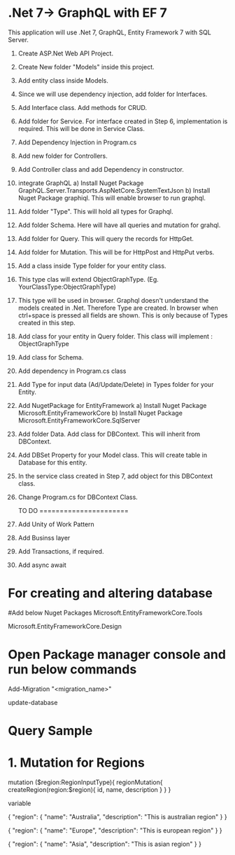 # .Net 7-> GraphQL with EF 7

This application will use .Net 7, GraphQL, Entity Framework 7 with SQL Server.

1. Create ASP.Net Web API Project.
2. Create New folder "Models" inside this project.
3. Add entity class inside Models.
4. Since we will use dependency injection, add folder for Interfaces.
6. Add Interface class. Add methods for CRUD.
7. Add folder for Service. For interface created in Step 6, implementation is required. This will be done in Service Class.
8. Add Dependency Injection in Program.cs
9. Add new folder for Controllers.
10. Add Controller class and add Dependency in constructor.
11. integrate GraphQL
	a) Install Nuget Package GraphQL.Server.Transports.AspNetCore.SystemTextJson
	b) Install Nuget Package graphiql. This will enable browser to run graphql.

12. Add folder "Type". This will hold all types for Graphql.
13. Add folder Schema. Here will have all queries and mutation for grahql.
14. Add folder for Query. This will query the records for HttpGet.
15. Add folder for Mutation. This will be for HttpPost and HttpPut verbs.
16. Add a class inside Type folder for your entity class.
17. This type clas will extend ObjectGraphType. (Eg. YourClassType:ObjectGraphType<yourModelClass>)
18. This type will be used in browser. Graphql doesn't understand the models created in .Net. 
	Therefore Type are created. 
	In browser when ctrl+space is pressed all fields are shown. 
	This is only because of Types created in this step.
19. Add class for your entity in Query folder. This class will implement : ObjectGraphType
20. Add class for Schema.
21. Add dependency in Program.cs class
22. Add Type for input data (Ad/Update/Delete) in Types folder for your Entity.
23. Add NugetPackage for EntityFramework
	a) Install Nuget Package Microsoft.EntityFrameworkCore
	b) Install Nuget Package Microsoft.EntityFrameworkCore.SqlServer

24. Add folder Data. Add class for DBContext. This will inherit from DBContext.
25. Add DBSet Property for your Model class. This will create table in Database for this entity.
26. In the service class created in Step 7, add object for this DBContext class.
27. Change Program.cs for DBContext Class.
	
	
	TO DO
======================
	
	
28. Add Unity of Work Pattern
29. Add Businss layer
30. Add Transactions, if required.
31. Add async await	

# For creating and altering database
#Add below Nuget Packages
Microsoft.EntityFrameworkCore.Tools
	
Microsoft.EntityFrameworkCore.Design

# Open Package manager console and run below commands
Add-Migration "<migration_name>"
	
update-database

# Query Sample

# 1. Mutation for Regions

mutation ($region:RegionInputType){
  regionMutation{
    createRegion(region:$region){
      id,
      name,
      description
    }
  }
}

variable

{
  "region": {
    "name": "Australia",
    "description": "This is australian region"
  }
}

{
  "region": {
    "name": "Europe",
    "description": "This is european region"
  }
}

{
  "region": {
    "name": "Asia",
    "description": "This is asian region"
  }
}

